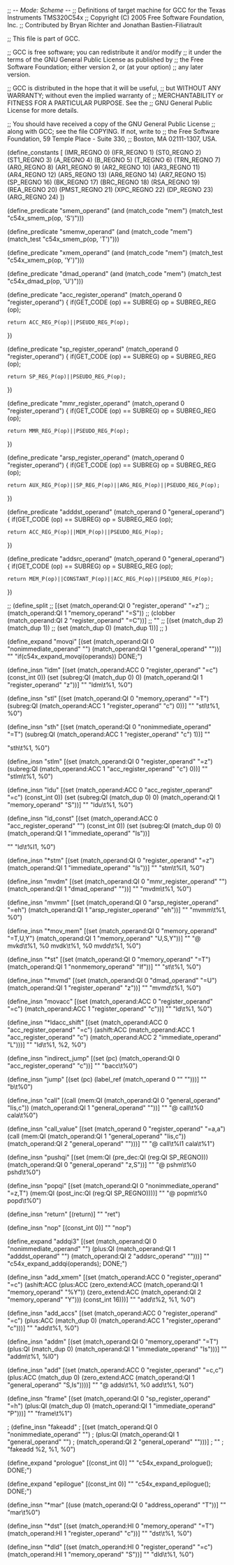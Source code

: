 ;; -*- Mode: Scheme -*-
;;  Definitions of target machine for GCC for the Texas Instruments TMS320C54x
;;    Copyright (C) 2005 Free Software Foundation, Inc.
;;    Contributed by Bryan Richter and Jonathan Bastien-Filiatrault

;; This file is part of GCC.

;; GCC is free software; you can redistribute it and/or modify
;; it under the terms of the GNU General Public License as published by
;; the Free Software Foundation; either version 2, or (at your option)
;; any later version.

;; GCC is distributed in the hope that it will be useful,
;; but WITHOUT ANY WARRANTY; without even the implied warranty of
;; MERCHANTABILITY or FITNESS FOR A PARTICULAR PURPOSE.  See the
;; GNU General Public License for more details.

;; You should have received a copy of the GNU General Public License
;; along with GCC; see the file COPYING.  If not, write to
;; the Free Software Foundation, 59 Temple Place - Suite 330,
;; Boston, MA 02111-1307, USA.

(define_constants [
  (IMR_REGNO 0)
  (IFR_REGNO 1)
  (ST0_REGNO 2)
  (ST1_REGNO 3)
  (A_REGNO 4)
  (B_REGNO 5)
  (T_REGNO 6)
  (TRN_REGNO 7)
  (AR0_REGNO 8)
  (AR1_REGNO 9)
  (AR2_REGNO 10)
  (AR3_REGNO 11)
  (AR4_REGNO 12)
  (AR5_REGNO 13)
  (AR6_REGNO 14)
  (AR7_REGNO 15)
  (SP_REGNO 16)
  (BK_REGNO 17)
  (BRC_REGNO 18)
  (RSA_REGNO 19)
  (REA_REGNO 20)
  (PMST_REGNO 21)
  (XPC_REGNO 22)
  (DP_REGNO 23)
  (ARG_REGNO 24)
  ])

(define_predicate "smem_operand"
  (and (match_code "mem")
	   (match_test "c54x_smem_p(op, 'S')")))

(define_predicate "smemw_operand"
  (and (match_code "mem")
	   (match_test "c54x_smem_p(op, 'T')")))

(define_predicate "xmem_operand"
  (and (match_code "mem")
	   (match_test "c54x_xmem_p(op, 'Y')")))

(define_predicate "dmad_operand"
  (and (match_code "mem")
	   (match_test "c54x_dmad_p(op, 'U')")))

(define_predicate "acc_register_operand"
  (match_operand 0 "register_operand")
{
	if(GET_CODE (op) == SUBREG)
		op = SUBREG_REG (op);

	return ACC_REG_P(op)||PSEUDO_REG_P(op);
})

(define_predicate "sp_register_operand"
  (match_operand 0 "register_operand")
{
	if(GET_CODE (op) == SUBREG)
		op = SUBREG_REG (op);

	return SP_REG_P(op)||PSEUDO_REG_P(op);
})

(define_predicate "mmr_register_operand"
  (match_operand 0 "register_operand")
{
	if(GET_CODE (op) == SUBREG)
		op = SUBREG_REG (op);

	return MMR_REG_P(op)||PSEUDO_REG_P(op);
})

(define_predicate "arsp_register_operand"
  (match_operand 0 "register_operand")
{
	if(GET_CODE (op) == SUBREG)
		op = SUBREG_REG (op);

	return AUX_REG_P(op)||SP_REG_P(op)||ARG_REG_P(op)||PSEUDO_REG_P(op);
})

(define_predicate "adddst_operand"
  (match_operand 0 "general_operand")
{
	if(GET_CODE (op) == SUBREG)
		op = SUBREG_REG (op);

	return ACC_REG_P(op)||MEM_P(op)||PSEUDO_REG_P(op);
})

(define_predicate "addsrc_operand"
  (match_operand 0 "general_operand")
{
	if(GET_CODE (op) == SUBREG)
		op = SUBREG_REG (op);

	return MEM_P(op)||CONSTANT_P(op)||ACC_REG_P(op)||PSEUDO_REG_P(op);
})

;; (define_split
;;   [(set (match_operand:QI 0 "register_operand" "=z")
;; 		(match_operand:QI 1 "memory_operand"   "=S"))
;;   (clobber (match_operand:QI 2 "register_operand" "=C"))]
;; ""
;;   [(set (match_dup 2) (match_dup 1))
;;    (set (match_dup 0) (match_dup 1))]
;; )

(define_expand "movqi"
  [(set (match_operand:QI 0 "nonimmediate_operand" "")
		(match_operand:QI 1 "general_operand" ""))]
""
"if(c54x_expand_movqi(operands)) DONE;")

(define_insn "ldm"
  [(set (match_operand:ACC 0 "register_operand" "=c") (const_int 0))
   (set (subreg:QI (match_dup 0) 0)
		(match_operand:QI 1 "register_operand" "z"))]
""
"ldm\t%1, %0")

(define_insn "stl"
  [(set (match_operand:QI 0 "memory_operand" "=T")
		(subreg:QI (match_operand:ACC 1 "register_operand" "c") 0))]
""
"stl\t%1, %0")

(define_insn "sth"
  [(set (match_operand:QI 0 "nonimmediate_operand" "=T")
		(subreg:QI (match_operand:ACC 1 "register_operand" "c") 1))]
""

"sth\t%1, %0")

(define_insn "stlm"
  [(set (match_operand:QI 0 "register_operand" "=z")
		(subreg:QI (match_operand:ACC 1 "acc_register_operand" "c") 0))]
""
"stlm\t%1, %0")

(define_insn "ldu"
  [(set (match_operand:ACC 0 "acc_register_operand" "=c") (const_int 0))
   (set (subreg:QI (match_dup 0) 0)
		(match_operand:QI 1 "memory_operand" "S"))]
""
"ldu\t%1, %0")

(define_insn "ld_const"
  [(set (match_operand:ACC 0 "acc_register_operand" "") (const_int 0))
   (set (subreg:QI (match_dup 0) 0)
		(match_operand:QI 1 "immediate_operand" "Is"))]
		
""
"ld\t%I1, %0")

(define_insn "*stm"
  [(set (match_operand:QI 0 "register_operand"  "=z")
		(match_operand:QI 1 "immediate_operand" "Is"))]
""
"stm\t%I1, %0")

(define_insn "mvdm"
  [(set (match_operand:QI 0 "mmr_register_operand" "")
		(match_operand:QI 1 "dmad_operand"         ""))]
""
"mvdm\t%1, %0")

(define_insn "mvmm"
  [(set (match_operand:QI 0 "arsp_register_operand" "=eh")
		(match_operand:QI 1 "arsp_register_operand" "eh"))]
""
"mvmm\t%1, %0")

(define_insn "*mov_mem"
  [(set (match_operand:QI 0 "memory_operand"  "=T,U,Y")
		(match_operand:QI 1 "memory_operand" "U,S,Y"))]
""
"@
mvkd\t%1, %0
mvdk\t%1, %0
mvdd\t%1, %0")

(define_insn "*st"
  [(set (match_operand:QI 0 "memory_operand" "=T")
		(match_operand:QI 1 "nonmemory_operand" "If"))]
""
"st\t%1, %0")

(define_insn "*mvmd"
  [(set (match_operand:QI 0 "dmad_operand" "=U")
		(match_operand:QI 1 "register_operand" "z"))]
""
"mvmd\t%1, %0")

(define_insn "movacc"
  [(set (match_operand:ACC 0 "register_operand" "=c")
		(match_operand:ACC 1 "register_operand" "c"))]
""
"ld\t%1, %0")

(define_insn "*ldacc_shift"
  [(set (match_operand:ACC 0 "acc_register_operand" "=c")
		(ashift:ACC (match_operand:ACC 1 "acc_register_operand" "c")
					(match_operand:ACC 2 "immediate_operand" "L")))]
""
"ld\t%1, %2, %0")

(define_insn "indirect_jump"
  [(set (pc) (match_operand:QI 0 "acc_register_operand" "c"))]
""
"bacc\t%0")

(define_insn "jump"
  [(set (pc) (label_ref (match_operand 0 "" "")))]
""
"b\t%0")

(define_insn "call"
  [(call (mem:QI (match_operand:QI 0 "general_operand" "Iis,c"))
		 (match_operand:QI 1 "general_operand" ""))]
""
"@
call\t%0
cala\t%0")

(define_insn "call_value"
  [(set (match_operand 0 "register_operand" "=a,a")
		(call (mem:QI (match_operand:QI 1 "general_operand" "Iis,c"))
			  (match_operand:QI 2 "general_operand" "")))]
""
"@
call\t%I1
cala\t%1")

(define_insn "pushqi"
  [(set (mem:QI (pre_dec:QI (reg:QI SP_REGNO)))
		(match_operand:QI 0 "general_operand" "z,S"))]
""
"@
pshm\t%0
pshd\t%0")

(define_insn "popqi"
  [(set (match_operand:QI 0 "nonimmediate_operand" "=z,T")
		(mem:QI (post_inc:QI (reg:QI SP_REGNO))))]
""
"@
popm\t%0
popd\t%0")
  

(define_insn "return"
  [(return)]
""
"ret")

(define_insn "nop"
  [(const_int 0)]
""
"nop")

(define_expand "addqi3"
  [(set (match_operand:QI 0 "nonimmediate_operand" "")
		(plus:QI (match_operand:QI 1 "adddst_operand" "")
				 (match_operand:QI 2 "addsrc_operand" "")))]
""
"c54x_expand_addqi(operands); DONE;")

(define_insn "add_xmem"
  [(set (match_operand:ACC 0 "register_operand" "=c")
		(ashift:ACC (plus:ACC
					 (zero_extend:ACC (match_operand:QI 1 "memory_operand" "%Y"))
					 (zero_extend:ACC (match_operand:QI 2 "memory_operand" "Y")))
					(const_int 16)))]
""
"add\t%2, %1, %0")

(define_insn "add_accs"
  [(set (match_operand:ACC 0 "register_operand" "=c")
		(plus:ACC (match_dup 0)
				  (match_operand:ACC 1 "register_operand" "c")))]
""
"add\t%1, %0")

(define_insn "addm"
  [(set (match_operand:QI 0 "memory_operand" "=T")
		(plus:QI (match_dup 0)
				 (match_operand:QI 1 "immediate_operand" "Is")))]
""
"addm\t%1, %I0")

(define_insn "add"
  [(set (match_operand:ACC 0 "register_operand" "=c,c")
		(plus:ACC (match_dup 0)
				  (zero_extend:ACC (match_operand:QI 1 "general_operand" "S,Is"))))]
""
"@
adds\t%1, %0
add\t%1, %0")

(define_insn "frame"
  [(set (match_operand:QI 0 "sp_register_operand" "=h")
		(plus:QI (match_dup 0)
				 (match_operand:QI 1 "immediate_operand" "P")))]
""
"frame\t%1")

; (define_insn "fakeadd"
;   [(set (match_operand:QI 0 "nonimmediate_operand" "")
; 		(plus:QI (match_operand:QI 1 "general_operand" "")
; 				 (match_operand:QI 2 "general_operand" "")))]
; ""
; "fakeadd %2, %1, %0")

(define_expand "prologue"
  [(const_int 0)]
""
"c54x_expand_prologue(); DONE;")

(define_expand "epilogue"
  [(const_int 0)]
""
"c54x_expand_epilogue(); DONE;")

(define_insn "*mar"
  [(use (match_operand:QI 0 "address_operand" "T"))]
""
"mar\t%0")

(define_insn "*dst"
  [(set (match_operand:HI 0 "memory_operand" "=T")
		(match_operand:HI 1 "register_operand" "c"))]
""
"dst\t%1, %0")

(define_insn "*dld"
  [(set (match_operand:HI 0 "register_operand" "=c")
		(match_operand:HI 1 "memory_operand" "S"))]
""
"dld\t%1, %0")
